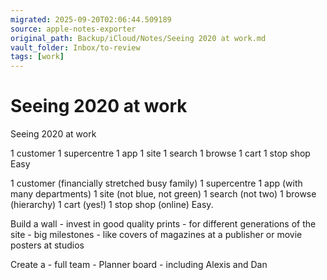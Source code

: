 ```yaml
---
migrated: 2025-09-20T02:06:44.509189
source: apple-notes-exporter
original_path: Backup/iCloud/Notes/Seeing 2020 at work.md
vault_folder: Inbox/to-review
tags: [work]
---
```

# Seeing 2020 at work

Seeing 2020 at work 

1 customer
1 supercentre
1 app
1 site
1 search
1 browse
1 cart
1 stop shop
Easy

1 customer (financially stretched busy family)
1 supercentre
1 app (with many departments)
1 site (not blue, not green)
1 search (not two)
1 browse (hierarchy)
1 cart (yes!)
1 stop shop (online)
Easy.

Build a wall - invest in good quality prints - for different generations of the site - big milestones - like covers of magazines at a publisher or movie posters at studios 

Create a - full team - Planner board - including Alexis and Dan
